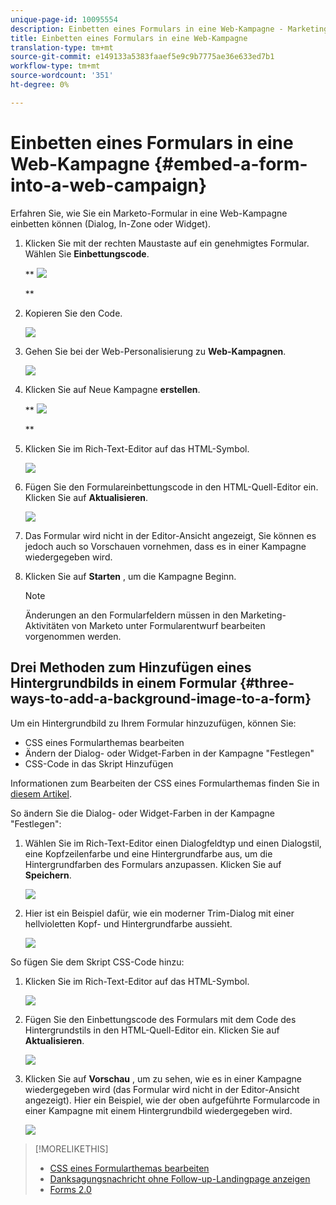 ```yaml
---
unique-page-id: 10095554
description: Einbetten eines Formulars in eine Web-Kampagne - Marketing Docs - Produktdokumentation
title: Einbetten eines Formulars in eine Web-Kampagne
translation-type: tm+mt
source-git-commit: e149133a5383faaef5e9c9b7775ae36e633ed7b1
workflow-type: tm+mt
source-wordcount: '351'
ht-degree: 0%

---
```



# Einbetten eines Formulars in eine Web-Kampagne {#embed-a-form-into-a-web-campaign}

Erfahren Sie, wie Sie ein Marketo-Formular in eine Web-Kampagne einbetten können (Dialog, In-Zone oder Widget).

1. Klicken Sie mit der rechten Maustaste auf ein genehmigtes Formular. Wählen Sie **Einbettungscode**.

   ** ![](assets/image2015-12-16-10-3a58-3a39.png)

   **

1. Kopieren Sie den Code.

   ![](assets/image2015-12-16-11-3a16-3a24.png)

1. Gehen Sie bei der Web-Personalisierung zu **Web-Kampagnen**.

   ![](assets/web-campaigns-hand-7.jpg)

1. Klicken Sie auf Neue Kampagne **erstellen**.

   ** ![](assets/create-new-web-campaign-hand-1.jpg)

   **

1. Klicken Sie im Rich-Text-Editor auf das HTML-Symbol.

   ![](assets/five-1.png)

1. Fügen Sie den Formulareinbettungscode in den HTML-Quell-Editor ein. Klicken Sie auf **Aktualisieren**.

   ![](assets/six-1.png)

1. Das Formular wird nicht in der Editor-Ansicht angezeigt, Sie können es jedoch auch so Vorschauen vornehmen, dass es in einer Kampagne wiedergegeben wird.
1. Klicken Sie auf **Starten** , um die Kampagne Beginn.

   >[!NOTE]
   >
   >Änderungen an den Formularfeldern müssen in den Marketing-Aktivitäten von Marketo unter Formularentwurf bearbeiten vorgenommen werden.

## Drei Methoden zum Hinzufügen eines Hintergrundbilds in einem Formular {#three-ways-to-add-a-background-image-to-a-form}

Um ein Hintergrundbild zu Ihrem Formular hinzuzufügen, können Sie:

* CSS eines Formularthemas bearbeiten
* Ändern der Dialog- oder Widget-Farben in der Kampagne &quot;Festlegen&quot;
* CSS-Code in das Skript Hinzufügen

Informationen zum Bearbeiten der CSS eines Formularthemas finden Sie in [diesem Artikel](../../../product-docs/demand-generation/forms/form-design/edit-the-css-of-a-form-theme.md).

So ändern Sie die Dialog- oder Widget-Farben in der Kampagne &quot;Festlegen&quot;:

1. Wählen Sie im Rich-Text-Editor einen Dialogfeldtyp und einen Dialogstil, eine Kopfzeilenfarbe und eine Hintergrundfarbe aus, um die Hintergrundfarben des Formulars anzupassen. Klicken Sie auf **Speichern**.

   ![](assets/image2015-12-29-18-3a28-3a31.png)

1. Hier ist ein Beispiel dafür, wie ein moderner Trim-Dialog mit einer hellvioletten Kopf- und Hintergrundfarbe aussieht.

   ![](assets/image2015-12-29-18-3a27-3a31.png)

So fügen Sie dem Skript CSS-Code hinzu:

1. Klicken Sie im Rich-Text-Editor auf das HTML-Symbol.

   ![](assets/image2015-12-29-17-3a56-3a13.png)

1. Fügen Sie den Einbettungscode des Formulars mit dem Code des Hintergrundstils in den HTML-Quell-Editor ein. Klicken Sie auf **Aktualisieren**.

   ![](assets/image2015-12-29-18-3a1-3a15.png)

1. Klicken Sie auf **Vorschau** , um zu sehen, wie es in einer Kampagne wiedergegeben wird (das Formular wird nicht in der Editor-Ansicht angezeigt). Hier ein Beispiel, wie der oben aufgeführte Formularcode in einer Kampagne mit einem Hintergrundbild wiedergegeben wird.

   ![](assets/image2015-12-29-18-3a20-3a35.png)

>[!MORELIKETHIS]
>
>* [CSS eines Formularthemas bearbeiten](https://docs.marketo.com/display/public/DOCS/Edit+the+CSS+of+a+Form+Theme)
>* [Danksagungsnachricht ohne Follow-up-Landingpage anzeigen](http://developers.marketo.com/blog/show-thank-you-message-without-a-follow-up-landing-page/)
>* [Forms 2.0](http://developers.marketo.com/documentation/websites/forms-2-0/)

>



